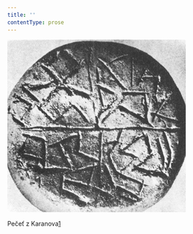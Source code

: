 ```yaml
---
title: ''
contentType: prose
---
```


![032.jpg](./resources/032_fmt.jpeg)

Pečeť z Karanova[1](./resources/undefined)
